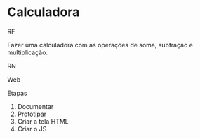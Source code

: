 # Calculadora
RF

Fazer uma calculadora com as operações de soma, subtração e multiplicação. 

RN

Web


Etapas 
1) Documentar
2) Prototipar
3) Criar a tela HTML
4) Criar o JS

